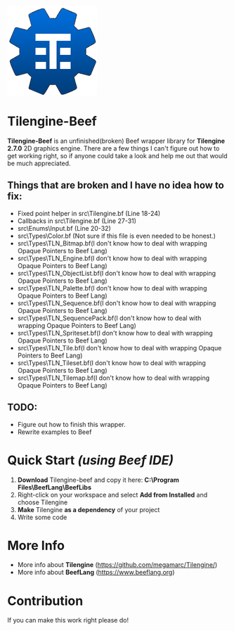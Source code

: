 ![](img/Tilengine-logo.png)
# Tilengine-Beef
**Tilengine-Beef** is an unfinished(broken) Beef wrapper library for **Tilengine 2.7.0** 2D graphics engine. There are a few things I can't figure out how to get working right, so if anyone could take a look and help me out that would be much appreciated.

## Things that are broken and I have no idea how to fix:
- Fixed point helper in src\Tilengine.bf (Line 18-24)
- Callbacks in src\Tilengine.bf (Line 27-31)
- src\Enums\Input.bf (Line 20-32)
- src\Types\Color.bf (Not sure if this file is even needed to be honest.)
- src\Types\TLN_Bitmap.bf(I don't know how to deal with wrapping Opaque Pointers to Beef Lang)
- src\Types\TLN_Engine.bf(I don't know how to deal with wrapping Opaque Pointers to Beef Lang)
- src\Types\TLN_ObjectList.bf(I don't know how to deal with wrapping Opaque Pointers to Beef Lang)
- src\Types\TLN_Palette.bf(I don't know how to deal with wrapping Opaque Pointers to Beef Lang)
- src\Types\TLN_Sequence.bf(I don't know how to deal with wrapping Opaque Pointers to Beef Lang)
- src\Types\TLN_SequencePack.bf(I don't know how to deal with wrapping Opaque Pointers to Beef Lang)
- src\Types\TLN_Spriteset.bf(I don't know how to deal with wrapping Opaque Pointers to Beef Lang)
- src\Types\TLN_Tile.bf(I don't know how to deal with wrapping Opaque Pointers to Beef Lang)
- src\Types\TLN_Tileset.bf(I don't know how to deal with wrapping Opaque Pointers to Beef Lang)
- src\Types\TLN_Tilemap.bf(I don't know how to deal with wrapping Opaque Pointers to Beef Lang)

## TODO:
- Figure out how to finish this wrapper.
- Rewrite examples to Beef


# Quick Start *(using Beef IDE)*
1. **Download** Tilengine-beef and copy it here: **C:\Program Files\BeefLang\BeefLibs**
2. Right-click on your workspace and select **Add from Installed** and choose Tilengine
3. **Make** Tilengine **as a dependency** of your project 
4. Write some code

# More Info
- More info about **Tilengine** (https://github.com/megamarc/Tilengine/)
- More info about **BeefLang** (https://www.beeflang.org)

# Contribution

If you can make this work right please do! 
